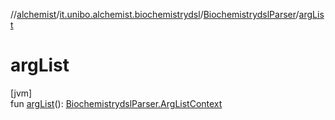 //[alchemist](../../../index.md)/[it.unibo.alchemist.biochemistrydsl](../index.md)/[BiochemistrydslParser](index.md)/[argList](arg-list.md)

# argList

[jvm]\
fun [argList](arg-list.md)(): [BiochemistrydslParser.ArgListContext](-arg-list-context/index.md)
